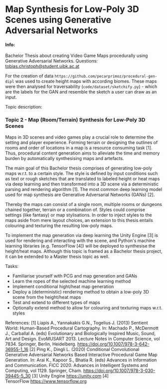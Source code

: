 # Map Synthesis for Low-Poly 3D Scenes using Generative Adversarial Networks

#### Info:
Bachelor Thesis about creating Video Game Maps procedurally using Generative Adversarial Networks. 
Questions: tobias.christoph@student.uibk.ac.at

For the creation of data `https://github.com/pecarprimoz/procedural-gen-dipl` was used to create height maps with according biomes. These maps were then analysed for traversability (`code/dataset/sketchify.py`) - which are the labels for the GAN and resemble the sketch a user can draw as an input.

Topic description:
### Topic 2 - Map (Room/Terrain) Synthesis for Low-Poly 3D Scenes
Maps in 3D scenes and video games play a crucial role to determine the setting and player experience. Forming terrain or designing the outlines of rooms and order of locations in a map is a resource consuming task [1]. Thus, procedural content generation aims to alleviate the time and memory burden by automatically synthesising maps and artefacts.

The main goal of this Bachelor thesis comprises of generating low-poly maps w.r.t. to a certain style. The style is defined by input conditions such as text or rough sketches that are translated to labeled height or heat maps via deep learning and then transformed into a 3D scene via a deterministic parsing and rendering algorithm [1]. The most common deep learning model used for map synthesis are Generative Adversarial Networks (GANs) [2].

Thereby the maps can consist of a single room, multiple rooms or dungeons chained together, terrain or a combination of.
Styles could comprise settings (like fantasy) or map stylisations. In order to inject styles to the maps aside from mere layout choices, an extension to this thesis entails colouring and texturing the resulting low-poly maps.

To implement the map generation via deep learning the Unity Engine [3] is used for rendering and interacting with the scene, and Python's machine learning libraries (e.g. TensorFlow [4]) will be deployed to synthesise the height/heat maps. Although this topic is framed as a Bachelor thesis project, it can be extended to a Master thesis topic as well.

Tasks:
- Familiarise yourself with PCG and map generation and GANs
- Learn the ropes of the selected machine learning method
- Implement conditional hight/heat map generation
- Deploy a (deterministic) rendering method to obtain a low-poly 3D scene from the height/heat maps
- Test and extend to different types of maps
- Optionally extend method to allow for colouring and texturing maps w.r.t. styles

References:
[1] Liapis A., Yannakakis G.N., Togelius J. (2013) Sentient World: Human-Based Procedural Cartography. In: Machado P., McDermott J., Carballal A. (eds) Evolutionary and Biologically Inspired Music, Sound, Art and Design. EvoMUSART 2013. Lecture Notes in Computer Science, vol 7834. Springer, Berlin, Heidelberg. https://doi.org/10.1007/978-3-642-36955-1_16
[2] Ping K., Dingli L. (2020) Conditional Convolutional Generative Adversarial Networks Based Interactive Procedural Game Map Generation. In: Arai K., Kapoor S., Bhatia R. (eds) Advances in Information and Communication. FICC 2020. Advances in Intelligent Systems and Computing, vol 1129. Springer, Cham. https://doi.org/10.1007/978-3-030-39445-5_30
[3] Unity Engine https://unity.com
[4] TensorFlow https://www.tensorflow.org

